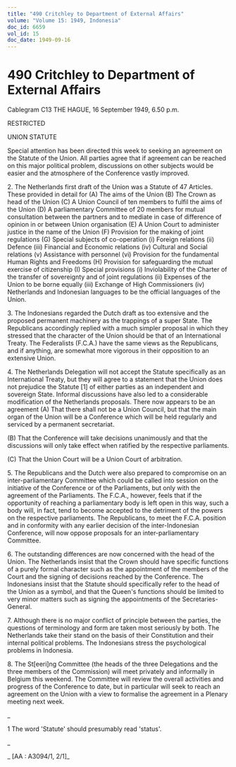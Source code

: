 ```yaml
---
title: "490 Critchley to Department of External Affairs"
volume: "Volume 15: 1949, Indonesia"
doc_id: 6659
vol_id: 15
doc_date: 1949-09-16
---
```


# 490 Critchley to Department of External Affairs

Cablegram C13 THE HAGUE, 16 September 1949, 6.50 p.m.

RESTRICTED

UNION STATUTE

Special attention has been directed this week to seeking an agreement on the Statute of the Union. All parties agree that if agreement can be reached on this major political problem, discussions on other subjects would be easier and the atmosphere of the Conference vastly improved.

2\. The Netherlands first draft of the Union was a Statute of 47 Articles. These provided in detail for (A) The aims of the Union (B) The Crown as head of the Union (C) A Union Council of ten members to fulfil the aims of the Union (D) A parliamentary Committee of 20 members for mutual consultation between the partners and to mediate in case of difference of opinion in or between Union organisation (E) A Union Court to administer justice in the name of the Union (F) Provision for the making of joint regulations (G) Special subjects of co-operation (i) Foreign relations (ii) Defence (iii) Financial and Economic relations (iv) Cultural and Social relations (v) Assistance with personnel (vi) Provision for the fundamental Human Rights and Freedoms (H) Provision for safeguarding the mutual exercise of citizenship (I) Special provisions (i) Inviolability of the Charter of the transfer of sovereignty and of joint regulations (ii) Expenses of the Union to be borne equally (iii) Exchange of High Commissioners (iv) Netherlands and Indonesian languages to be the official languages of the Union.

3\. The Indonesians regarded the Dutch draft as too extensive and the proposed permanent machinery as the trappings of a super State. The Republicans accordingly replied with a much simpler proposal in which they stressed that the character of the Union should be that of an International Treaty. The Federalists (F.C.A.) have the same views as the Republicans, and if anything, are somewhat more vigorous in their opposition to an extensive Union.

4\. The Netherlands Delegation will not accept the Statute specifically as an International Treaty, but they will agree to a statement that the Union does not prejudice the Statute [1] of either parties as an independent and sovereign State. Informal discussions have also led to a considerable modification of the Netherlands proposals. There now appears to be an agreement (A) That there shall not be a Union Council, but that the main organ of the Union will be a Conference which will be held regularly and serviced by a permanent secretariat.

(B) That the Conference will take decisions unanimously and that the discussions will only take effect when ratified by the respective parliaments.

(C) That the Union Court will be a Union Court of arbitration.

5\. The Republicans and the Dutch were also prepared to compromise on an inter-parliamentary Committee which could be called into session on the initiative of the Conference or of the Parliaments, but only with the agreement of the Parliaments. The F.C.A., however, feels that if the opportunity of reaching a parliamentary body is left open in this way, such a body will, in fact, tend to become accepted to the detriment of the powers on the respective parliaments. The Republicans, to meet the F.C.A. position and in conformity with any earlier decision of the inter-Indonesian Conference, will now oppose proposals for an inter-parliamentary Committee.

6\. The outstanding differences are now concerned with the head of the Union. The Netherlands insist that the Crown should have specific functions of a purely formal character such as the appointment of the members of the Court and the signing of decisions reached by the Conference. The Indonesians insist that the Statute should specifically refer to the head of the Union as a symbol, and that the Queen's functions should be limited to very minor matters such as signing the appointments of the Secretaries- General.

7\. Although there is no major conflict of principle between the parties, the questions of terminology and form are taken most seriously by both. The Netherlands take their stand on the basis of their Constitution and their internal political problems. The Indonesians stress the psychological problems in Indonesia.

8\. The St[eeri]ng Committee (the heads of the three Delegations and the three members of the Commission) will meet privately and informally in Belgium this weekend. The Committee will review the overall activities and progress of the Conference to date, but in particular will seek to reach an agreement on the Union with a view to formalise the agreement in a Plenary meeting next week.

_

1 The word 'Statute' should presumably read 'status'.

_

_ [AA : A3094/1, 2/1]_
